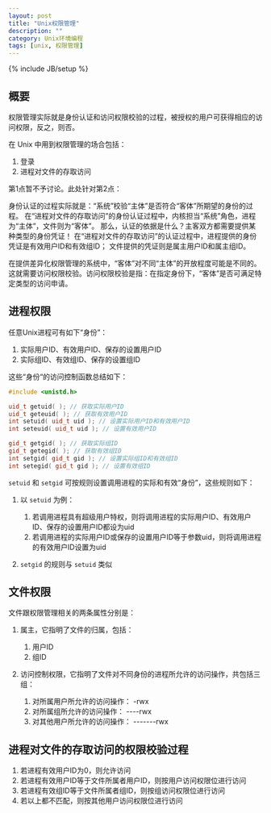 ```yaml
---
layout: post
title: "Unix权限管理"
description: ""
category: Unix环境编程
tags: [unix, 权限管理]
---
```

{% include JB/setup %}

## 概要

权限管理实际就是身份认证和访问权限校验的过程，被授权的用户可获得相应的访问权限，反之，则否。

在 Unix 中用到权限管理的场合包括：

  1. 登录
  2. 进程对文件的存取访问

第1点暂不予讨论。此处针对第2点：

身份认证的过程实际就是：“系统”校验“主体”是否符合“客体”所期望的身份的过程。
在“进程对文件的存取访问”的身份认证过程中，内核担当“系统”角色，进程为“主体”，文件则为“客体”。
那么，认证的依据是什么？主客双方都需要提供某种类型的身份凭证！
在“进程对文件的存取访问”的认证过程中，进程提供的身份凭证是有效用户ID和有效组ID；
文件提供的凭证则是属主用户ID和属主组ID。

在提供差异化权限管理的系统中，“客体”对不同“主体”的开放程度可能是不同的。
这就需要访问权限校验。访问权限校验是指：在指定身份下，“客体”是否可满足特定类型的访问申请。

## 进程权限

任意Unix进程可有如下“身份”：

  1. 实际用户ID、有效用户ID、保存的设置用户ID
  2. 实际组ID、有效组ID、保存的设置组ID

这些“身份“的访问控制函数总结如下：

``` c++
#include <unistd.h>

uid_t getuid( ); // 获取实际用户ID
uid_t geteuid( ); // 获取有效用户ID
int setuid( uid_t uid ); // 设置实际用户ID和有效用户ID
int seteuid( uid_t uid ); // 设置有效用户ID

gid_t getgid( ); // 获取实际组ID
gid_t getegid( ); // 获取有效组ID
int setgid( gid_t gid ); // 设置实际组ID和有效组ID
int setegid( gid_t gid ); // 设置有效组ID
```

`setuid` 和 `setgid` 可按规则设置调用进程的实际和有效“身份”，这些规则如下：

  1. 以 `setuid` 为例：

     1. 若调用进程具有超级用户特权，则将调用进程的实际用户ID、有效用户ID、保存的设置用户ID都设为uid
	 2. 若调用进程的实际用户ID或保存的设置用户ID等于参数uid，则将调用进程的有效用户ID设置为uid

  2. `setgid` 的规则与 `setuid` 类似

## 文件权限

文件跟权限管理相关的两条属性分别是：

  1. 属主，它指明了文件的归属，包括：

     1. 用户ID
	 2. 组ID

  2. 访问控制权限，它指明了文件对不同身份的进程所允许的访问操作，共包括三组：

     1. 对所属用户所允许的访问操作： -rwx
	 2. 对所属组所允许的访问操作：   ----rwx
	 3. 对其他用户所允许的访问操作： -------rwx

## 进程对文件的存取访问的权限校验过程

  1. 若进程有效用户ID为0，则允许访问
  2. 若进程有效用户ID等于文件所属者用户ID，则按用户访问权限位进行访问
  3. 若进程有效组ID等于文件所属者组ID，则按组访问权限位进行访问
  4. 若以上都不匹配，则按其他用户访问权限位进行访问
